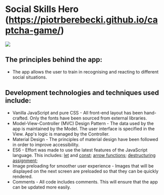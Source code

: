 # Social Skills Hero (https://piotrberebecki.github.io/captcha-game/)

<img src="http://cdn.shopify.com/s/files/1/0941/0038/products/LG_Google_Nexus_5_Black_17fb9bd2-f2a6-4c2b-b902-f6f64ab78dc3_grande.png?v=1467981200">

## The principles behind the app:
* The app allows the user to train in recognising and reacting to different social situations. 


## Development technologies and techniques used include:

* Vanilla JavaScript and pure CSS - All front-end layout has been hand-crafted. Only the fonts have been sourced from external libraries.
* Model-View-Controller (MVC) Design Pattern - The data used by the app is maintained by the Model. The user interface is specified in the View. App's logic is managed by the Controller.
* Material Design - The principles of material design have been followed in order to improve accessibility.
* ES6 - Effort was made to use the latest features of the JavaScript language. This includes: [let](https://developer.mozilla.org/en-US/docs/Web/JavaScript/Reference/Statements/let) and [const](https://developer.mozilla.org/en-US/docs/Web/JavaScript/Reference/Statements/const); [arrow functions](https://developer.mozilla.org/en/docs/Web/JavaScript/Reference/Functions/Arrow_functions); [destructuring assignment](https://developer.mozilla.org/en/docs/Web/JavaScript/Reference/Operators/Destructuring_assignment); 
* Image preloading for smoother user experience - Images that will be displayed on the next screen are preloaded so that they can be quickly rendered.
* Comments - All code includes comments. This will ensure that the app can be updated more easily.
